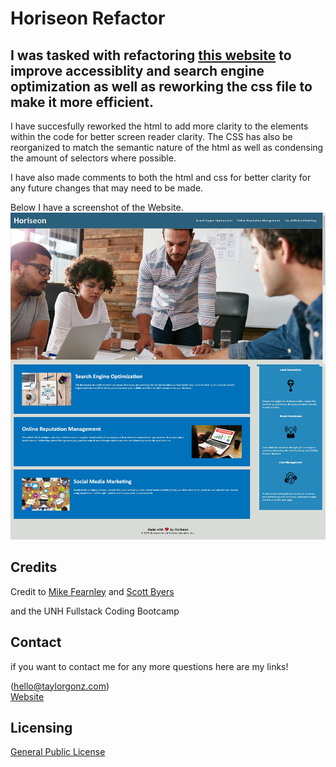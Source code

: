 # Horiseon Refactor

## I was tasked with refactoring [this website](https://taylorgonz.github.io/Refactor/) to improve accessiblity and search engine optimization as well as reworking the css file to make it more efficient.

I have succesfully reworked the html to add more clarity to the elements within the code for better screen reader clarity. The CSS has also be reorganized to match the semantic nature
of the html as well as condensing the amount of selectors where possible. 

I have also made comments to both the html and css for better clarity for any future changes that may need to be made.

Below I have a screenshot of the Website.
![alt text](Develop/images/Horiseon.png)


## Credits
Credit to [Mike Fearnley](https://michaelfearnley.com/) and [Scott Byers](https://github.com/switch120)

and the UNH Fullstack Coding Bootcamp

## Contact

if you want to contact me for any more questions here are my links!

(hello@taylorgonz.com)
<br>
[Website](http://www.taylorgonz.com)

## Licensing
 [General Public License](https://opensource.org/licenses/GPL-2.0)
